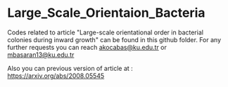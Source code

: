 # Large_Scale_Orientaion_Bacteria
Codes related to article "Large-scale orientational order in bacterial colonies during inward growth" can be found in this github folder. For any further requests you can reach akocabas@ku.edu.tr or mbasaran13@ku.edu.tr

Also you can previous version of article at : https://arxiv.org/abs/2008.05545

